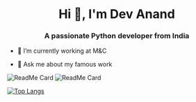 <h1 align="center">Hi 👋, I'm Dev Anand</h1>
<h3 align="center">A passionate Python developer from India</h3>

- 🔭 I’m currently working at M&C

- 💬 Ask me about my famous work

![ReadMe Card](https://github-readme-stats.vercel.app/api/pin/?username=dev3058&repo=QuotesCanva
)   ![ReadMe Card](https://github-readme-stats.vercel.app/api/pin/?username=dev3058&repo=Hangman)

[![Top Langs](https://github-readme-stats.vercel.app/api/top-langs/?username=dev3058&layout=compact)](https://github.com/anuraghazra/github-readme-stats)



